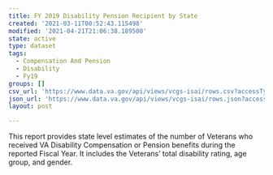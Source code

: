 ```yaml
---
title: FY 2019 Disability Pension Recipient by State
created: '2021-03-11T00:52:43.115498'
modified: '2021-04-21T21:06:38.189500'
state: active
type: dataset
tags:
  - Compensation And Pension
  - Disability
  - Fy19
groups: []
csv_url: 'https://www.data.va.gov/api/views/vcgs-isai/rows.csv?accessType=DOWNLOAD'
json_url: 'https://www.data.va.gov/api/views/vcgs-isai/rows.json?accessType=DOWNLOAD'
layout: post

---
```

This report provides state level estimates of the number of Veterans who received VA Disability Compensation or Pension benefits during the reported Fiscal Year. It includes the Veterans’ total disability rating, age group, and gender.
